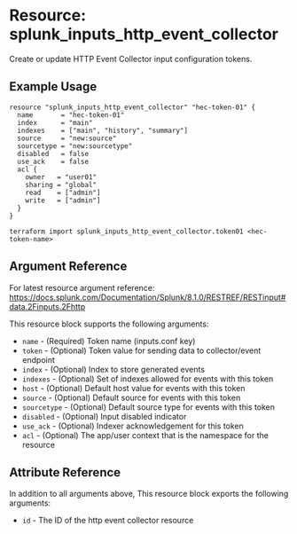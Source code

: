 # Resource: splunk_inputs_http_event_collector
Create or update HTTP Event Collector input configuration tokens.

## Example Usage
```
resource "splunk_inputs_http_event_collector" "hec-token-01" {
  name       = "hec-token-01"
  index      = "main"
  indexes    = ["main", "history", "summary"]
  source     = "new:source"
  sourcetype = "new:sourcetype"
  disabled   = false
  use_ack    = false
  acl {
    owner   = "user01"
    sharing = "global"
    read    = ["admin"]
    write   = ["admin"]
  }
}
```

```
terraform import splunk_inputs_http_event_collector.token01 <hec-token-name>
```

## Argument Reference
For latest resource argument reference: https://docs.splunk.com/Documentation/Splunk/8.1.0/RESTREF/RESTinput#data.2Finputs.2Fhttp

This resource block supports the following arguments:
* `name` - (Required) Token name (inputs.conf key)
* `token` - (Optional) Token value for sending data to collector/event endpoint
* `index` - (Optional) Index to store generated events
* `indexes` - (Optional) Set of indexes allowed for events with this token
* `host` - (Optional) Default host value for events with this token
* `source` - (Optional) Default source for events with this token
* `sourcetype` - (Optional) Default source type for events with this token
* `disabled` - (Optional) Input disabled indicator
* `use_ack` - (Optional) Indexer acknowledgement for this token
* `acl` - (Optional) The app/user context that is the namespace for the resource

## Attribute Reference
In addition to all arguments above, This resource block exports the following arguments:

* `id` - The ID of the http event collector resource
